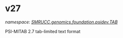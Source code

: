 ﻿# v27
_namespace: [SMRUCC.genomics.foundation.psidev.TAB](./index.md)_

PSI-MITAB 2.7 tab-limited text format




